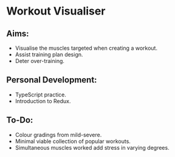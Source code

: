# Workout Visualiser

## Aims:

- Visualise the muscles targeted when creating a workout.
- Assist training plan design.
- Deter over-training.

## Personal Development: 

- TypeScript practice.
- Introduction to Redux.

## To-Do:

- Colour gradings from mild-severe. 
- Minimal viable collection of popular workouts. 
- Simultaneous muscles worked add stress in varying degrees.
